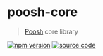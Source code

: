 # poosh-core

> [Poosh](https://github.com/yvele/poosh) core library

[![npm version](https://img.shields.io/npm/v/poosh-core.svg)](https://www.npmjs.com/package/poosh-core)
[![source code](https://img.shields.io/badge/source%20code-master-blue.svg)](https://github.com/yvele/poosh/tree/master/packages/poosh-core)
